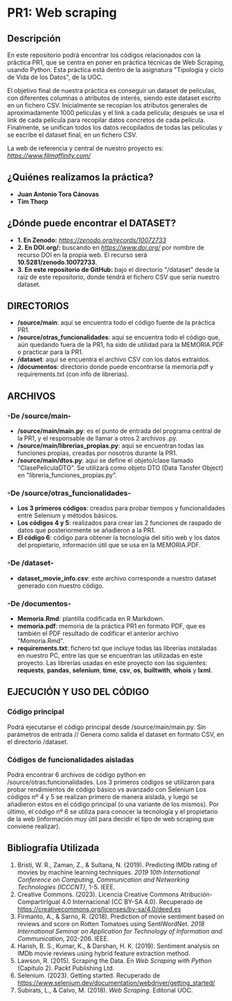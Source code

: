 # PR1: Web scraping

## Descripción

En este repositorio podrá encontrar los códigos relacionados con la práctica PR1, que se centra en poner en práctica técnicas de Web Scraping, usando Python.
Esta práctica está dentro de la asignatura "Tipología y ciclo de Vida de los Datos", de la UOC. 

El objetivo final de nuestra práctica es conseguir un dataset de películas, con diferentes columnas o atributos de interés, siendo este dataset escrito en un fichero CSV.
Inicialmente se recopian los atributos generales de aproximadamente 1000 películas y el link a cada película; después se usa el link de cada película para recopilar datos concretos de cada película.
Finalmente, se unifican todos los datos recopilados de todas las películas y se escribe el dataset final, en un fichero CSV.

La web de referencia y central de nuestro proyecto es: _https://www.filmaffinity.com/_


## ¿Quiénes realizamos la práctica?

* **Juan Antonio Tora Cánovas** 
* **Tim Thorp**


## ¿Dónde puede encontrar el DATASET?
* **1. En Zenodo:** _https://zenodo.org/records/10072733_
* **2. En DOI.org/:** buscando en _https://www.doi.org/_ por nombre de recurso DOI en la propia web. El recurso será **10.5281/zenodo.10072733**.
* **3. En este repositorio de GitHub:** bajo el directorio "/dataset" desde la raiz de este repositorio, donde tendrá el fichero CSV que sería nuestro dataset.


## DIRECTORIOS
* **/source/main**: aquí se encuentra todo el código fuente de la práctica PR1.
* **/source/otras_funcionalidades**: aquí se encuentra todo el código que, aún quedando fuera de la PR1, ha sido de utilidad para la MEMORIA.PDF o practicar para la PR1.
* **/dataset**: aquí se encuentra el archivo CSV con los datos extraídos.
* **/documentos**: directorio donde puede encontrarse la memoria.pdf y requirements.txt (con info de librerías).


## ARCHIVOS
### -De /source/main-
* **/source/main/main.py**: es el punto de entrada del programa central de la PR1, y el responsable de llamar a otros 2 archivos .py.
* **/source/main/librerias_propias.py**: aquí se encuentran todas las funciones propias, creadas por nosotros durante la PR1. 
* **/source/main/dtos.py**: aquí se define el objeto/clase llamado "ClasePeliculaDTO". Se utilizará como objeto DTO (Data Tansfer Object) en "libreria_funciones_propias.py".
### -De /source/otras_funcionalidades-
* **Los 3 primeros códigos**: creados para probar tiempos y funcionalidades entre Selenium y métodos básicos.
* **Los códigos 4 y 5**: realizados para crear las 2 funciones de raspado de datos que posteriormente se añadieron a la PR1.
* **El código 6**: código para obtener la tecnología del sitio web y los datos del propietario, información útil que se usa en la MEMORIA.PDF.
### -De /dataset-
* **dataset_movie_info.csv**: este archivo corresponde a nuestro dataset generado con nuestro código.
### -De /documentos-
* **Memoria.Rmd**: plantilla codificada en R Markdown.
* **memoria.pdf**: memoria de la práctica PR1 en formato PDF, que es también el PDF resultado de codificar el anterior archivo "Momoria.Rmd".
* **requirements.txt**: fichero txt que incluye todas las librerías instaladas en nuestro PC, entre las que se encuentran las utilizadas en este proyecto.
Las librerías usadas en este proyecto son las siguientes: **requests**, **pandas**, **selenium**, **time**, **csv**, **os**, **builtwith**, **whois** y **lxml**.


## EJECUCIÓN Y USO DEL CÓDIGO
### Código principal
Podrá ejecutarse el código principal desde /source/main/main.py.
Sin parámetros de entrada // Genera como salida el  dataset en formato CSV, en el directorio /dataset.
### Códigos de funcionalidades aisladas
Podrá encontrar 6 archivos de código python en /source/otras:funcionalidades.
Los 3 primeros códigos se utilizaron para probar rendimientos de código básico vs avanzado con Selenium
Los códigos nº 4 y 5 se realizan primero de manera aislada, y luego se añadieron estos en el código principal (o una variante de los mismos).
Por último, el código nº 6 se utiliza para conocer la tecnología y el propietario de la web (información muy útil para decidir el tipo de web scraping que conviene realizar).


## Bibliografía Utilizada
1. Bristi, W. R., Zaman, Z., & Sultana, N. (2019). Predicting IMDb rating of movies by machine learning techniques. *2019 10th International Conference on Computing, Communication and Networking Technologies (ICCCNT)*, 1-5. IEEE.
2. Creative Commons. (2023). Licencia Creative Commons Atribución-CompartirIgual 4.0 Internacional (CC BY-SA 4.0). Recuperado de https://creativecommons.org/licenses/by-sa/4.0/deed.es
3. Firmanto, A., & Sarno, R. (2018). Prediction of movie sentiment based on reviews and score on Rotten Tomatoes using SentiWordNet. *2018 International Seminar on Application for Technology of Information and Communication*, 202-206. IEEE.
4. Harish, B. S., Kumar, K., & Darshan, H. K. (2019). Sentiment analysis on IMDb movie reviews using hybrid feature extraction method.
5. Lawson, R. (2015). Scraping the Data. En *Web Scraping with Python* (Capítulo 2). Packt Publishing Ltd.
6. Selenium. (2023). Getting started. Recuperado de https://www.selenium.dev/documentation/webdriver/getting_started/
7. Subirats, L., & Calvo, M. (2018). *Web Scraping*. Editorial UOC.